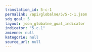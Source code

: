 ```yaml
---
translation_id: 5-c-1
permalink: /api/globalne/5/5-c-1.json
sdg_goal: 5
layout: json_globalne_goal_indicator
indicator: "5.c.1"
zmienne: null
kategorie: null
source_url: null
---
```

